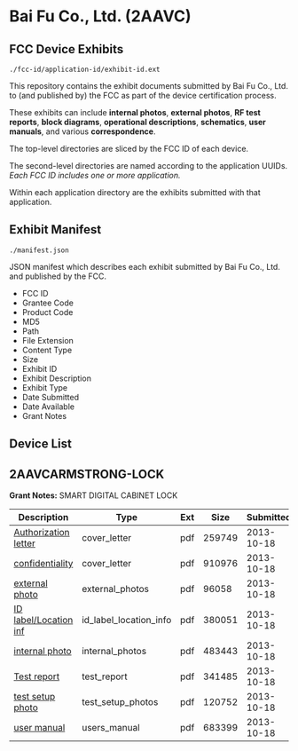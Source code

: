 # Bai Fu Co., Ltd. (2AAVC)
## FCC Device Exhibits

```
./fcc-id/application-id/exhibit-id.ext
```

This repository contains the exhibit documents submitted by Bai Fu Co., Ltd. to (and published by) the FCC as part of the device certification process.

These exhibits can include **internal photos**, **external photos**, **RF test reports**, **block diagrams**, **operational descriptions**, **schematics**, **user manuals**, and various **correspondence**.

The top-level directories are sliced by the FCC ID of each device.

The second-level directories are named according to the application UUIDs. *Each FCC ID includes one or more application.*

Within each application directory are the exhibits submitted with that application. 

## Exhibit Manifest

```
./manifest.json
```

JSON manifest which describes each exhibit submitted by Bai Fu Co., Ltd. and published by the FCC.

- FCC ID
- Grantee Code
- Product Code
- MD5
- Path
- File Extension
- Content Type
- Size
- Exhibit ID
- Exhibit Description
- Exhibit Type
- Date Submitted
- Date Available
- Grant Notes

## Device List
## 2AAVCARMSTRONG-LOCK
**Grant Notes:** SMART DIGITAL CABINET LOCK

| Description | Type | Ext | Size | Submitted | Available |
| ----------- | ---- | --- | ---- | --------- | --------- |
| [Authorization letter](2AAVCARMSTRONG-LOCK/aa4d0f148ec040ed7ed4233d8b9d39c8/2095089.pdf) | cover_letter | pdf | 259749 | 2013-10-18 | 2013-10-24 |
| [confidentiality](2AAVCARMSTRONG-LOCK/aa4d0f148ec040ed7ed4233d8b9d39c8/2095090.pdf) | cover_letter | pdf | 910976 | 2013-10-18 | 2013-10-24 |
| [external photo](2AAVCARMSTRONG-LOCK/aa4d0f148ec040ed7ed4233d8b9d39c8/2095078.pdf) | external_photos | pdf | 96058 | 2013-10-18 | 2013-10-24 |
| [ID label/Location inf](2AAVCARMSTRONG-LOCK/aa4d0f148ec040ed7ed4233d8b9d39c8/2095079.pdf) | id_label_location_info | pdf | 380051 | 2013-10-18 | 2013-10-24 |
| [internal photo](2AAVCARMSTRONG-LOCK/aa4d0f148ec040ed7ed4233d8b9d39c8/2095080.pdf) | internal_photos | pdf | 483443 | 2013-10-18 | 2013-10-24 |
| [Test report](2AAVCARMSTRONG-LOCK/aa4d0f148ec040ed7ed4233d8b9d39c8/2095088.pdf) | test_report | pdf | 341485 | 2013-10-18 | 2013-10-24 |
| [test setup photo](2AAVCARMSTRONG-LOCK/aa4d0f148ec040ed7ed4233d8b9d39c8/2095082.pdf) | test_setup_photos | pdf | 120752 | 2013-10-18 | 2013-10-24 |
| [user manual](2AAVCARMSTRONG-LOCK/aa4d0f148ec040ed7ed4233d8b9d39c8/2095083.pdf) | users_manual | pdf | 683399 | 2013-10-18 | 2013-10-24 |

